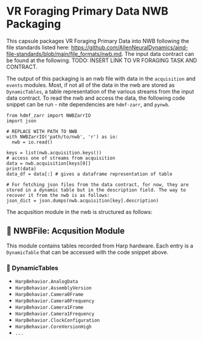# VR Foraging Primary Data NWB Packaging

This capsule packages VR Foraging Primary Data into NWB following the file standards listed here: https://github.com/AllenNeuralDynamics/aind-file-standards/blob/main/file_formats/nwb.md. The input data contract can be found at the following. TODO: INSERT LINK TO VR FORAGING TASK AND CONTRACT.

The output of this packaging is an nwb file with data in the `acquisition` and `events` modules. Most, if not all of the data in the nwb are stored as `DynamicTables`, a table representation of the various streams from the input data contract. To read the nwb and access the data, the following code snippet can be run - nite dependencies are `hdmf-zarr`, and `pynwb`.

```
from hdmf_zarr import NWBZarrIO
import json

# REPLACE WITH PATH TO NWB
with NWBZarrIO('path/to/nwb', 'r') as io:
  nwb = io.read()

keys = list(nwb.acquisition.keys())
# access one of streams from acquisition
data = nwb.acquisition[keys[0]]
print(data)
data_df = data[:] # gives a dataframe representation of table

# For fetching json files from the data contract, for now, they are stored in a dynamic table but in the description field. The way to recover it from the nwb is as follows:
json_dict = json.dumps(nwb.acquisition[key].description)
```

The acqusition module in the nwb is structured as follows:
## 📁 NWBFile: Acqusition Module

This module contains tables recorded from Harp hardware. Each entry is a `DynamicTable` that can be accessed with the code snippet above.

### 📑 DynamicTables

- `HarpBehavior.AnalogData`
- `HarpBehavior.AssemblyVersion`
- `HarpBehavior.Camera0Frame`
- `HarpBehavior.Camera0Frequency`
- `HarpBehavior.Camera1Frame`
- `HarpBehavior.Camera1Frequency`
- `HarpBehavior.ClockConfiguration`
- `HarpBehavior.CoreVersionHigh`
- `...`

